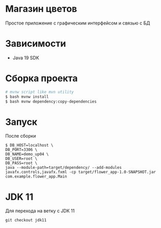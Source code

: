 # Магазин цветов

Простое приложение с графическим интерфейсом и связью с БД

# Зависимости

* Java 19 SDK

# Сборка проекта


```bash
# mvnw script like mvn utility
$ bash mvnw install
$ bash mvnw dependency:copy-dependencies
```

# Запуск
После сборки
```
$ DB_HOST=localhost \
DB_PORT=3306 \
DB_NAME=demo_up04 \
DB_USER=root \
DB_PASS=root \
java --module-path=target/dependency/ --add-modules javafx.controls,javafx.fxml -cp target/flower_app-1.0-SNAPSHOT.jar com.example.flower_app.Main
```

# JDK 11
Для перехода на ветку с JDK 11

`git checkout jdk11`